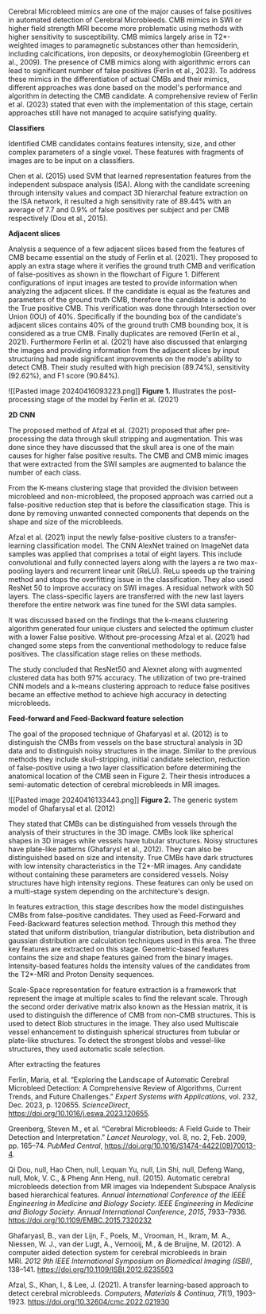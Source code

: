 
Cerebral Microbleed mimics are one of the major causes of false positives in automated detection of Cerebral Microbleeds. CMB mimics in SWI or higher field strength MRI become more problematic using methods with higher sensitivity to susceptibility. CMB mimics largely arise in T2*-weighted images to paramagnetic substances other than hemosiderin, including calcifications, iron deposits, or deoxyhemoglobin (Greenberg et al., 2009). The presence of CMB mimics along with algorithmic errors can lead to significant number of false positives (Ferlin et al., 2023). To address these mimics in the differentiation of actual CMBs and their mimics, different approaches was done based on the model's performance and algorithm in detecting the CMB candidate. A comprehensive review of Ferlin et al. (2023) stated that even with the implementation of this stage, certain approaches still have not managed to acquire satisfying quality. 


**Classifiers**

Identified CMB candidates contains features intensity, size, and other complex parameters of a single voxel.  These features with fragments of images are to be input on a classifiers. 

Chen et al. (2015) used SVM that learned representation features from the independent subspace analysis (ISA). Along with the candidate screening through intensity values and compact 3D hierarchal feature extraction on the ISA network, it resulted a high sensitivity rate of 89.44% with an average of 7.7  and 0.9% of false positives per subject and per CMB respectively (Dou et al., 2015). 

**Adjacent slices**

Analysis a sequence of a few adjacent slices based from the features of CMB became essential on the study of Ferlin et al. (2021). They proposed to apply an extra stage where it verifies the ground truth CMB and verification of false-positives as shown in the flowchart of Figure 1. Different configurations of input images are tested to provide information when analyzing the adjacent slices. If the candidate is equal as the features and parameters of the ground truth CMB, therefore the candidate is added to the True positive CMB. This verification was done through Intersection over Union (IOU) of 40%. Specifically if the bounding box of the candidate's adjacent slices contains 40% of the ground truth CMB bounding box, it is considered as a true CMB. Finally duplicates are removed (Ferlin et al., 2021).  Furthermore Ferlin et al. (2021) have also discussed that enlarging the images and providing information from the adjacent slices by input structuring had made significant improvements on the mode's ability to detect CMB. Their study resulted with high precision (89.74%), sensitivity (92.62%), and F1 score (90.84%).

![[Pasted image 20240416093223.png]]
**Figure 1.** Illustrates the post-processing stage of the model by Ferlin et al. (2021)


**2D CNN**

The proposed method of Afzal et al. (2021) proposed that after pre-processing the data through skull stripping and augmentation. This was done since they have discussed that the skull area is one of the main causes for higher false positive results. The CMB and CMB mimic images that were extracted from the SWI samples are augmented to balance the number of each class. 

From the K-means clustering stage that provided the division between microbleed and non-microbleed, the proposed approach was carried out a false-positive reduction step that is before the classification stage. This is done by removing unwanted connected components that depends on the shape and size of the microbleeds. 

Afzal et al. (2021) input the newly false-positive clusters to a transfer-learning classification model. The CNN AlexNet trained on ImageNet data samples was applied that comprises a total of eight layers. This include convolutional and fully connected layers along with the layers a re two max-pooling layers and recurrent linear unit (ReLU). ReLu speeds up the training method and stops the overfitting issue in the classification. They also used ResNet 50 to improve accuracy on SWI images. A residual network with 50 layers. The class-specific layers are transferred with the new last layers therefore the entire network was fine tuned for the SWI data samples. 

It was discussed based on the findings that the k-means clustering algorithm generated four unique clusters and selected the optimum cluster with a lower False positive. Without pre-processing Afzal et al. (2021) had changed some steps from the conventional methodology to reduce false positives. The classification stage relies on these methods. 

The study concluded that ResNet50 and Alexnet along with augmented clustered data has both 97% accuracy. The utilization of two pre-trained CNN models and a k-means clustering approach to reduce false positives became an effective method to achieve high accuracy in detecting microbleeds. 

**Feed-forward and Feed-Backward feature selection**

The goal of the proposed technique of Ghafaryasl et al. (2012) is to distinguish the CMBs from vessels on the base structural analysis in 3D data and to distinguish noisy structures in the image. Similar to the previous methods they include skull-stripping, initial candidate selection, reduction of false-positive using a two layer classification before determining the anatomical location of the CMB seen in Figure 2. Their thesis introduces a semi-automatic detection of cerebral microbleeds in MR images. 

![[Pasted image 20240416133443.png]]
**Figure 2.** The generic system model of Ghafarysal et al. (2012)
 
They stated that CMBs can be distinguished from vessels through the analysis of their structures in the 3D image. CMBs look like spherical shapes in 3D images while vessels have tubular structures. Noisy structures have plate-like patterns (Ghafarysl et al., 2012). They can also be distinguished based on size and intensity. True CMBs have dark structures with low intensity characteristics in the T2*-MR images. Any candidate without containing these parameters are considered vessels. Noisy structures have high intensity regions. These features can only be used on a multi-stage system depending on the architecture's design. 

In features extraction, this stage describes how the model distinguishes CMBs from false-positive candidates. They used as Feed-Forward and Feed-Backward features selection method. Through this method they stated that uniform distribution, triangular distribution, beta distribution and gaussian distribution are calculation techniques used in this area. The three key features are extracted on this stage. Geometric-based features contains the size and shape features gained from the binary images. Intensity-based features holds the intensity values of the candidates from the T2*-MRI and Proton Density sequences. 

Scale-Space representation for feature extraction is a framework that represent the image at multiple scales to find the relevant scale. Through the second order derivative matrix also known as the Hessian matrix, it is used to distinguish the difference of CMB from non-CMB structures. This is used to detect Blob structures in the image. They also used Multiscale vessel enhancement to distinguish spherical structures from tubular or plate-like structures. To detect the strongest blobs and vessel-like structures, they used automatic scale selection. 

After extracting the features 



Ferlin, Maria, et al. “Exploring the Landscape of Automatic Cerebral Microbleed Detection: A Comprehensive Review of Algorithms, Current Trends, and Future Challenges.” _Expert Systems with Applications_, vol. 232, Dec. 2023, p. 120655. _ScienceDirect_, https://doi.org/10.1016/j.eswa.2023.120655.

Greenberg, Steven M., et al. “Cerebral Microbleeds: A Field Guide to Their Detection and Interpretation.” _Lancet Neurology_, vol. 8, no. 2, Feb. 2009, pp. 165–74. _PubMed Central_, https://doi.org/10.1016/S1474-4422(09)70013-4.

Qi Dou, null, Hao Chen, null, Lequan Yu, null, Lin Shi, null, Defeng Wang, null, Mok, V. C., & Pheng Ann Heng, null. (2015). Automatic cerebral microbleeds detection from MR images via Independent Subspace Analysis based hierarchical features. _Annual International Conference of the IEEE Engineering in Medicine and Biology Society. IEEE Engineering in Medicine and Biology Society. Annual International Conference_, _2015_, 7933–7936. https://doi.org/10.1109/EMBC.2015.7320232


Ghafaryasl, B., van der Lijn, F., Poels, M., Vrooman, H., Ikram, M. A., Niessen, W. J., van der Lugt, A., Vernooij, M., & de Bruijne, M. (2012). A computer aided detection system for cerebral microbleeds in brain MRI. _2012 9th IEEE International Symposium on Biomedical Imaging (ISBI)_, 138–141. https://doi.org/10.1109/ISBI.2012.6235503

Afzal, S., Khan, I., & Lee, J. (2021). A transfer learning-based approach to detect cerebral microbleeds. _Computers, Materials & Continua_, _71_(1), 1903–1923. https://doi.org/10.32604/cmc.2022.021930